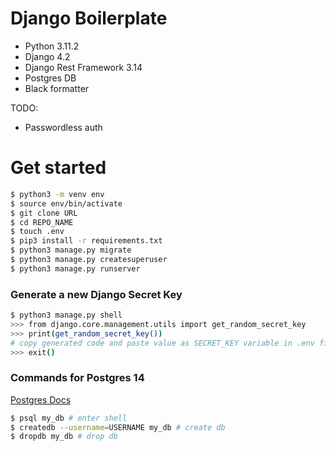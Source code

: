 # Django Boilerplate

- Python 3.11.2
- Django 4.2
- Django Rest Framework 3.14
- Postgres DB
- Black formatter

TODO:
- Passwordless auth


# Get started

```bash
$ python3 -m venv env
$ source env/bin/activate
$ git clone URL
$ cd REPO_NAME
$ touch .env
$ pip3 install -r requirements.txt
$ python3 manage.py migrate
$ python3 manage.py createsuperuser
$ python3 manage.py runserver
```

### Generate a new Django Secret Key

```bash
$ python3 manage.py shell
>>> from django.core.management.utils import get_random_secret_key
>>> print(get_random_secret_key()) 
# copy generated code and paste value as SECRET_KEY variable in .env file
>>> exit()
```


### Commands for Postgres 14
[Postgres Docs](https://www.postgresql.org/docs/14/)

```bash
$ psql my_db # enter shell
$ createdb --username=USERNAME my_db # create db
$ dropdb my_db # drop db
```